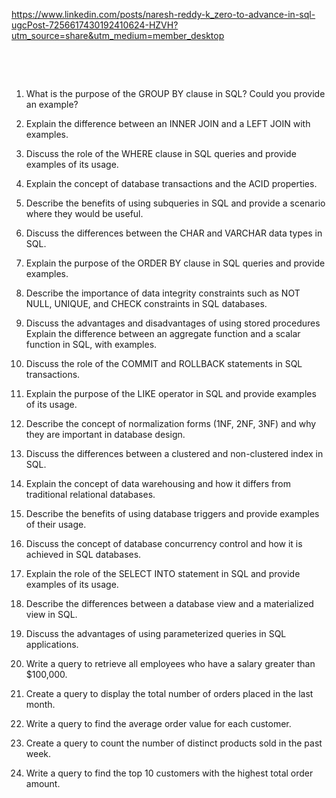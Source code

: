 https://www.linkedin.com/posts/naresh-reddy-k_zero-to-advance-in-sql-ugcPost-7256617430192410624-HZVH?utm_source=share&utm_medium=member_desktop

&nbsp;

&nbsp;

1. What is the purpose of the GROUP BY clause in SQL? Could you provide an example?

2. Explain the difference between an INNER JOIN and a LEFT JOIN with examples.
3. Discuss the role of the WHERE clause in SQL queries and provide examples of its usage.
4. Explain the concept of database transactions and the ACID properties.
5. Describe the benefits of using subqueries in SQL and provide a scenario where they would be useful.
6. Discuss the differences between the CHAR and VARCHAR data types in SQL.
7. Explain the purpose of the ORDER BY clause in SQL queries and provide examples.
8. Describe the importance of data integrity constraints such as NOT NULL, UNIQUE, and CHECK constraints in SQL databases.
9. Discuss the advantages and disadvantages of using stored procedures
   Explain the difference between an aggregate function and a scalar function in SQL, with examples.
10. Discuss the role of the COMMIT and ROLLBACK statements in SQL transactions.
11. Explain the purpose of the LIKE operator in SQL and provide examples of its usage.
12. Describe the concept of normalization forms (1NF, 2NF, 3NF) and why they are important in database design.
13. Discuss the differences between a clustered and non-clustered index in SQL.
14. Explain the concept of data warehousing and how it differs from traditional relational databases.
15. Describe the benefits of using database triggers and provide examples of their usage.
16. Discuss the concept of database concurrency control and how it is achieved in SQL databases.
17. Explain the role of the SELECT INTO statement in SQL and provide examples of its usage.
18. Describe the differences between a database view and a materialized view in SQL.
19. Discuss the advantages of using parameterized queries in SQL applications.
20. Write a query to retrieve all employees who have a salary greater than $100,000.
21. Create a query to display the total number of orders placed in the last month.
22. Write a query to find the average order value for each customer.
23. Create a query to count the number of distinct products sold in the past week.
24. Write a query to find the top 10 customers with the highest total order amount.
